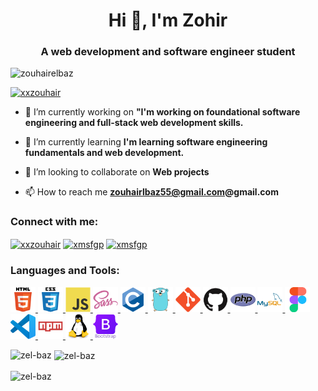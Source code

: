 
<h1 align="center">Hi 👋, I'm Zohir</h1>
<h3 align="center">A web development and software engineer student</h3>

<p align="left"> <img src="https://komarev.com/ghpvc/?username=zouhairelbaz&label=Profile%20views&color=009dff&style=plastic" alt="zouhairelbaz" /> </p>

<p align="left"> <a href="https://twitter.com/xxzouhair" target="blank"><img src="https://img.shields.io/twitter/follow/xxzouhair?logo=twitter&style=for-the-badge" alt="xxzouhair" /></a> </p>

- 🔭 I’m currently working on **"I'm working on foundational software engineering and full-stack web development skills.**

- 🌱 I’m currently learning **I'm learning software engineering fundamentals and web development.**

- 👯 I’m looking to collaborate on **Web projects**

- 📫 How to reach me **zouhairlbaz55@gmail.com@gmail.com**

<h3 align="left">Connect with me:</h3>
<p align="left">
<a href="https://twitter.com/xxzouhair" target="blank"><img align="center" src="https://raw.githubusercontent.com/rahuldkjain/github-profile-readme-generator/master/src/images/icons/Social/twitter.svg" alt="xxzouhair" height="30" width="40" /></a>
<a href="https://www.codechef.com/users/xmsfgp" target="blank"><img align="center" src="https://cdn.jsdelivr.net/npm/simple-icons@3.1.0/icons/codechef.svg" alt="xmsfgp" height="30" width="40" /></a>
<a href="https://www.hackerrank.com/xmsfgp" target="blank"><img align="center" src="https://raw.githubusercontent.com/rahuldkjain/github-profile-readme-generator/master/src/images/icons/Social/hackerrank.svg" alt="xmsfgp" height="30" width="40" /></a>
</p>

<h3 align="left">Languages and Tools:</h3>
<p align="left">
  <!-- Programming Languages -->
  <a href="https://www.w3.org/html/" target="_blank" rel="noreferrer">
    <img src="https://raw.githubusercontent.com/devicons/devicon/master/icons/html5/html5-original-wordmark.svg" alt="html5" width="40" height="40"/>
  </a>
  <a href="https://www.w3schools.com/css/" target="_blank" rel="noreferrer">
    <img src="https://raw.githubusercontent.com/devicons/devicon/master/icons/css3/css3-original-wordmark.svg" alt="css3" width="40" height="40"/>
  </a>
  <a href="https://developer.mozilla.org/en-US/docs/Web/JavaScript" target="_blank" rel="noreferrer">
    <img src="https://raw.githubusercontent.com/devicons/devicon/master/icons/javascript/javascript-original.svg" alt="javascript" width="40" height="40"/>
  </a>
  <a href="https://sass-lang.com" target="_blank" rel="noreferrer">
    <img src="https://raw.githubusercontent.com/devicons/devicon/master/icons/sass/sass-original.svg" alt="sass" width="40" height="40"/>
  </a>
  <a href="https://www.cprogramming.com/" target="_blank" rel="noreferrer">
    <img src="https://raw.githubusercontent.com/devicons/devicon/master/icons/c/c-original.svg" alt="c" width="40" height="40"/>
  </a>
  <a href="https://go.dev/" target="_blank" rel="noreferrer">
    <img src="https://raw.githubusercontent.com/devicons/devicon/master/icons/go/go-original.svg" alt="golang" width="40" height="40"/>
  </a>
  <a href="https://git-scm.com/" target="_blank" rel="noreferrer">
    <img src="https://raw.githubusercontent.com/devicons/devicon/master/icons/git/git-original.svg" alt="git" width="40" height="40"/>
  </a>
  <a href="https://github.com/" target="_blank" rel="noreferrer">
    <img src="https://raw.githubusercontent.com/devicons/devicon/master/icons/github/github-original.svg" alt="github" width="40" height="40"/>
  </a>
  <a href="https://www.php.net" target="_blank" rel="noreferrer">
    <img src="https://raw.githubusercontent.com/devicons/devicon/master/icons/php/php-original.svg" alt="php" width="40" height="40"/>
  </a>
  <a href="https://www.mysql.com/" target="_blank" rel="noreferrer">
    <img src="https://raw.githubusercontent.com/devicons/devicon/master/icons/mysql/mysql-original-wordmark.svg" alt="mysql" width="40" height="40"/>
  </a>
  
  <!-- Additional Tools -->
  <a href="https://www.figma.com/" target="_blank" rel="noreferrer">
    <img src="https://raw.githubusercontent.com/devicons/devicon/master/icons/figma/figma-original.svg" alt="figma" width="40" height="40"/>
  </a>
  <a href="https://code.visualstudio.com/" target="_blank" rel="noreferrer">
    <img src="https://raw.githubusercontent.com/devicons/devicon/master/icons/vscode/vscode-original.svg" alt="vscode" width="40" height="40"/>
  </a>
  <a href="https://www.npmjs.com/" target="_blank" rel="noreferrer">
    <img src="https://raw.githubusercontent.com/devicons/devicon/master/icons/npm/npm-original-wordmark.svg" alt="npm" width="40" height="40"/>
  </a>
  <a href="https://ubuntu.com/wsl" target="_blank" rel="noreferrer">
    <img src="https://raw.githubusercontent.com/devicons/devicon/master/icons/linux/linux-original.svg" alt="linux-wsl" width="40" height="40"/>
  </a>
  <a href="https://getbootstrap.com/" target="_blank" rel="noreferrer">
    <img src="https://raw.githubusercontent.com/devicons/devicon/master/icons/bootstrap/bootstrap-original-wordmark.svg" alt="bootstrap" width="40" height="40"/>
  </a>
</p>


<p><img align="left" src="https://github-readme-stats.vercel.app/api/top-langs?username=zel-baz&show_icons=true&theme=dark&locale=en&layout=compact" alt="zel-baz" /></p>

<p>&nbsp;<img align="center" src="https://github-readme-stats.vercel.app/api?username=zel-baz&show_icons=true&theme=dark&title_color=fcfcfc&text_color=ffffff&locale=en" alt="zel-baz" /></p>

<p><img align="center" src="https://github-readme-streak-stats.herokuapp.com/?user=zel-baz&theme=dark" alt="zel-baz" /></p>

